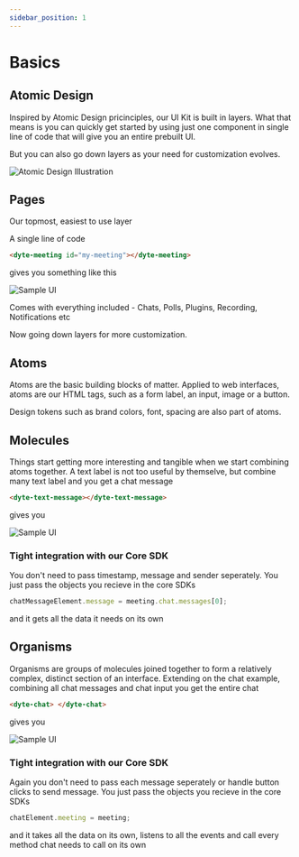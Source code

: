 ```yaml
---
sidebar_position: 1
---
```


# Basics

## Atomic Design

Inspired by Atomic Design pricinciples, our UI Kit is built in layers.
What that means is you can quickly get started by using just one component in single line of code that will give you an entire prebuilt UI.

But you can also go down layers as your need for customization evolves.

![Atomic Design Illustration](/atomic.png)

## Pages

Our topmost, easiest to use layer

A single line of code

```html
<dyte-meeting id="my-meeting"></dyte-meeting>
```

gives you something like this

![Sample UI](/UIKit_meeting.png)

Comes with everything included - Chats, Polls, Plugins, Recording, Notifications etc

Now going down layers for more customization.

## Atoms

Atoms are the basic building blocks of matter. Applied to web interfaces, atoms are our HTML tags, such as a form label, an input, image or a button.

Design tokens such as brand colors, font, spacing are also part of atoms.

## Molecules

Things start getting more interesting and tangible when we start combining atoms together.
A text label is not too useful by themselve, but combine many text label and you get a chat message

```html
<dyte-text-message></dyte-text-message>
```

gives you

![Sample UI](/UIKit_chat.png)

### Tight integration with our Core SDK

You don't need to pass timestamp, message and sender seperately. You just pass the objects you recieve in the core SDKs

```js
chatMessageElement.message = meeting.chat.messages[0];
```

and it gets all the data it needs on its own

## Organisms

Organisms are groups of molecules joined together to form a relatively complex, distinct section of an interface.
Extending on the chat example, combining all chat messages and chat input you get the entire chat

```html
<dyte-chat> </dyte-chat>
```

gives you

![Sample UI](/UIKit_chatview.png)

### Tight integration with our Core SDK

Again you don't need to pass each message seperately or handle button clicks to send message. You just pass the objects you recieve in the core SDKs

```js
chatElement.meeting = meeting;
```

and it takes all the data on its own, listens to all the events and call every method chat needs to call on its own
